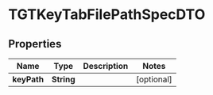 # TGTKeyTabFilePathSpecDTO

## Properties
Name | Type | Description | Notes
------------ | ------------- | ------------- | -------------
**keyPath** | **String** |  |  [optional]
